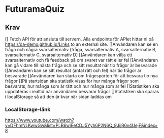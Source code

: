 # FuturamaQuiz
 
## Krav

[] Fetch API för att ansluta till servern. Alla endpoints för APIet hittar ni på https://da-demo.github.io/Links to an external site. 
[]Användaren kan se en fråga och några svarsalternativ (fråga, svarsalternativ A, svarsalternativ B, svarsalternativ C, svarsalternativ D)
[]Användaren kan välja ett svarsalternativ och få feedback på om svaret var rätt eller fel
[]Användaren kan gå vidare till nästa fråga och se sitt resultat när tio frågor är besvarade
[]Användaren kan se sitt resultat (antal rätt och fel) när tio frågor är besvarade
[]Användaren kan starta om frågesporten för att besvara tio nya frågor
[]På startsidan ska statistik visas för hur många frågor som besvarats, hur många som är rätt och hur många som är fel
[]Statistiken ska uppdateras i realtid när användaren besvarar frågor
[]Statistiken ska sparas i localStorage så att den är kvar när sidan laddas om


### LocalStorage-länk
https://www.youtube.com/watch?v=DFhmNLKwwGw&list=PLB6wlEeCDJ5Yyh6P2N6Q_9JijB6v4UejF&index=8
